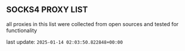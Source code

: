 ## SOCKS4 PROXY LIST

all proxies in this list were collected from open sources and tested for functionality

last update: `2025-01-14 02:03:50.822848+00:00`